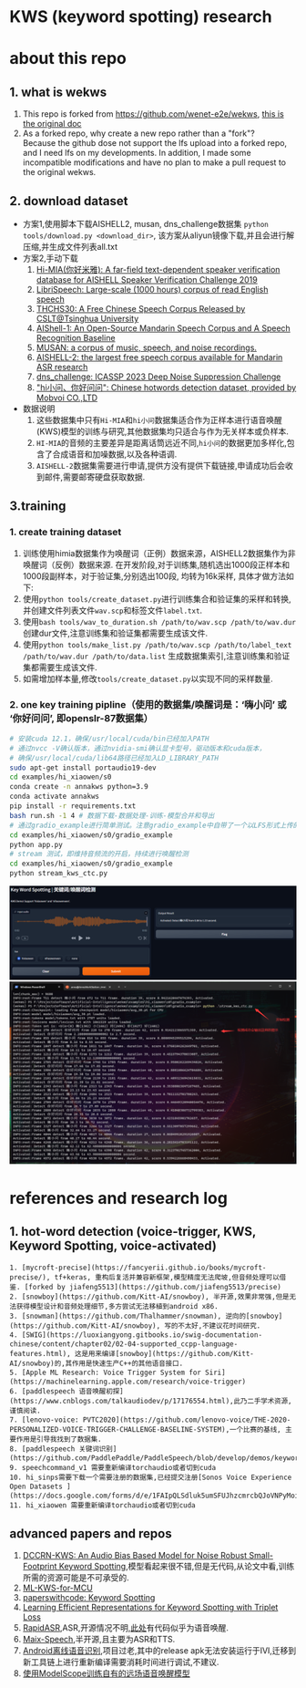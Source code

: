 KWS (keyword spotting) research
===========================================================

# about this repo
## 1. what is wekws
1. This repo is forked from https://github.com/wenet-e2e/wekws, [this is the original doc](./README-wekws.md)
2. As a forked repo, why create a new repo rather than a "fork"? <br>
  Because the github dose not support the lfs upload into a forked repo, and I need lfs on my developments. In addition, I made some incompatible modifications and have no plan to make a pull request to the original wekws.
## 2. download dataset
* 方案1,使用脚本下载AISHELL2, musan, dns_challenge数据集
  `python tools/download.py <download_dir>`, 该方案从aliyun镜像下载,并且会进行解压缩,并生成文件列表all.txt
* 方案2,手动下载
  1. [Hi-MIA(你好米雅): A far-field text-dependent speaker verification database for AISHELL Speaker Verification Challenge 2019](https://www.openslr.org/85/)
  2. [LibriSpeech: Large-scale (1000 hours) corpus of read English speech](https://www.openslr.org/12/)
  3. [THCHS30: A Free Chinese Speech Corpus Released by CSLT@Tsinghua University](https://www.openslr.org/18/)
  4. [AIShell-1: An Open-Source Mandarin Speech Corpus and A Speech Recognition Baseline](http://www.openslr.org/33/)
  5. [MUSAN: a corpus of music, speech, and noise recordings.](https://www.openslr.org/17/)
  6. [AISHELL-2: the largest free speech corpus available for Mandarin ASR research](https://github.com/kaldi-asr/kaldi/tree/master/egs/aishell2)
  7. [dns_challenge: ICASSP 2023 Deep Noise Suppression Challenge](https://github.com/microsoft/DNS-Challenge)
  8. ["hi小问、你好问问": Chinese hotwords detection dataset, provided by Mobvoi CO.,LTD](https://www.openslr.org/87/)
* 数据说明
  1. 这些数据集中只有`Hi-MIA`和`hi小问`数据集适合作为正样本进行语音唤醒(KWS)模型的训练与研究,其他数据集均只适合与作为无关样本或负样本.
  2. `HI-MIA`的音频的主要差异是距离话筒远近不同,`hi小问`的数据更加多样化,包含了合成语音和加噪数据,以及各种语调.
  3. `AISHELL-2`数据集需要进行申请,提供方没有提供下载链接,申请成功后会收到邮件,需要邮寄硬盘获取数据.
## 3.training
### 1. create training dataset
  1. 训练使用himia数据集作为唤醒词（正例）数据来源，AISHELL2数据集作为非唤醒词（反例）数据来源. 在开发阶段,对于训练集,随机选出1000段正样本和1000段副样本，对于验证集,分别选出100段, 均转为16k采样, 具体才做方法如下:
  2. 使用`python tools/create_dataset.py`进行训练集合和验证集的采样和转换, 并创建文件列表文件`wav.scp`和标签文件`label.txt`.
  3. 使用`bash tools/wav_to_duration.sh /path/to/wav.scp /path/to/wav.dur`创建dur文件,注意训练集和验证集都需要生成该文件.
  4. 使用`python tools/make_list.py /path/to/wav.scp /path/to/label_text /path/to/wav.dur /path/to/data.list` 生成数据集索引,注意训练集和验证集都需要生成该文件.
  5. 如需增加样本量,修改`tools/create_dataset.py`以实现不同的采样数量.
### 2. one key training pipline（使用的数据集/唤醒词是：‘嗨小问’ 或 ‘你好问问’, 即openslr-87数据集）
  ```bash
  # 安装cuda 12.1，确保/usr/local/cuda/bin已经加入PATH
  # 通过nvcc -V确认版本，通过nvidia-smi确认显卡型号，驱动版本和cuda版本，
  # 确保/usr/local/cuda/lib64路径已经加入LD_LIBRARY_PATH
  sudo apt-get install portaudio19-dev
  cd examples/hi_xiaowen/s0
  conda create -n annakws python=3.9
  conda activate annakws
  pip install -r requirements.txt
  bash run.sh -1 4 # 数据下载-数据处理-训练-模型合并和导出
  # 通过gradio_example进行简单测试。注意gradio_example中自带了一个以LFS形式上传的模型文件和若干音频文件，你可以替换为自己训练的其他模型。
  cd examples/hi_xiaowen/s0/gradio_example
  python app.py
  # stream 测试，即维持音频流的开启，持续进行唤醒检测
  cd examples/hi_xiaowen/s0/gradio_example
  python stream_kws_ctc.py
  ```
  ![img](docs/xiaowen_gradio_example.png)
  ![img](docs/xiaowen_stream_example.png)

# references and research log
## 1. hot-word detection (voice-trigger, KWS, Keyword Spotting, voice-activated)
    1. [mycroft-precise](https://fancyerii.github.io/books/mycroft-precise/), tf+keras, 重构后复活并兼容新框架,模型精度无法爬坡,但音频处理可以借鉴. [forked by jiafeng5513](https://github.com/jiafeng5513/precise)
    2. [snowboy](https://github.com/Kitt-AI/snowboy), 半开源,效果非常强,但是无法获得模型设计和音频处理细节,多方尝试无法移植到android x86.
    3. [snowman](https://github.com/Thalhammer/snowman), 逆向的[snowboy](https://github.com/Kitt-AI/snowboy), 写的不太好,不建议花时间研究.
    4. [SWIG](https://luoxiangyong.gitbooks.io/swig-documentation-chinese/content/chapter02/02-04-supported_ccpp-language-features.html), 这是用来编译[snowboy](https://github.com/Kitt-AI/snowboy)的,其作用是快速生产C++的其他语音接口.
    5. [Apple ML Research: Voice Trigger System for Siri](https://machinelearning.apple.com/research/voice-trigger)
    6. [paddlespeech 语音唤醒初探](https://www.cnblogs.com/talkaudiodev/p/17176554.html),此乃二手学术资源,谨慎阅读.
    7. [lenovo-voice: PVTC2020](https://github.com/lenovo-voice/THE-2020-PERSONALIZED-VOICE-TRIGGER-CHALLENGE-BASELINE-SYSTEM),一个比赛的基线, 主要作用是引导我找到了数据集.
    8. [paddlespeech 关键词识别](https://github.com/PaddlePaddle/PaddleSpeech/blob/develop/demos/keyword_spotting/README_cn.md)
    9. speechcommand_v1 需要重新编译torchaudio或者切到cuda
    10. hi_sinps需要下载一个需要注册的数据集,已经提交注册[Sonos Voice Experience Open Datasets ](https://docs.google.com/forms/d/e/1FAIpQLSdluk5umSFUJhzcmrcbQJoVNPyMoiQgLoMEXS11Bju0_fF_kw/viewform)
    11. hi_xiaowen 需要重新编译torchaudio或者切到cuda
## advanced papers and repos
   1. [DCCRN-KWS: An Audio Bias Based Model for Noise Robust Small-Footprint Keyword Spotting](https://arxiv.org/pdf/2305.12331.pdf),模型看起来很不错,但是无代码,从论文中看,训练所需的资源可能是不可承受的.
   2. [ML-KWS-for-MCU](https://github.com/ARM-software/ML-KWS-for-MCU)
   3. [paperswithcode: Keyword Spotting](https://paperswithcode.com/task/keyword-spotting/codeless?page=2)
   4. [Learning Efficient Representations for Keyword Spotting with Triplet Loss](https://github.com/roman-vygon/triplet_loss_kws)
   5. [RapidASR](https://github.com/RapidAI/RapidASR),ASR,开源情况不明,[此处](https://github.com/alibaba-damo-academy/FunASR)有代码似乎为语音唤醒.
   6. [Maix-Speech](https://github.com/sipeed/Maix-Speech/blob/master/README_ZH.md),半开源,且主要为ASR和TTS.
   7. [Android离线语音识别](https://xiangnan.github.io/2016/08/19/Android%E7%A6%BB%E7%BA%BF%E8%AF%AD%E9%9F%B3%E8%AF%86%E5%88%AB/),项目过老,其中的release apk无法安装运行于IVI,迁移到新工具链上进行重新编译需要消耗时间进行调试,不建议.
   8. [使用ModelScope训练自有的远场语音唤醒模型](https://developer.aliyun.com/article/1210234)
